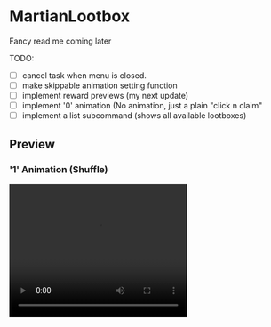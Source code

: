 # MartianLootbox

Fancy read me coming later

TODO:
- [ ] cancel task when menu is closed.
- [ ] make skippable animation setting function
- [ ] implement reward previews (my next update)
- [ ] implement '0' animation (No animation, just a plain "click n claim"
- [ ] implement a list subcommand (shows all available lootboxes)

## Preview

### '1' Animation (Shuffle)
<video width="320" height="240" controls>
  <source src="https://i.imgur.com/arYTSGg.mp4" type="video/mp4">
  Your browser does not support the video tag.
</video>
